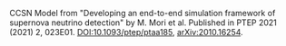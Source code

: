 CCSN Model from "Developing an end-to-end simulation framework of supernova neutrino detection" by M. Mori et al.
Published in PTEP 2021 (2021) 2, 023E01. [DOI:10.1093/ptep/ptaa185](https://doi.org/10.1093/ptep/ptaa185), [arXiv:2010.16254](https://arxiv.org/abs/2010.16254).

